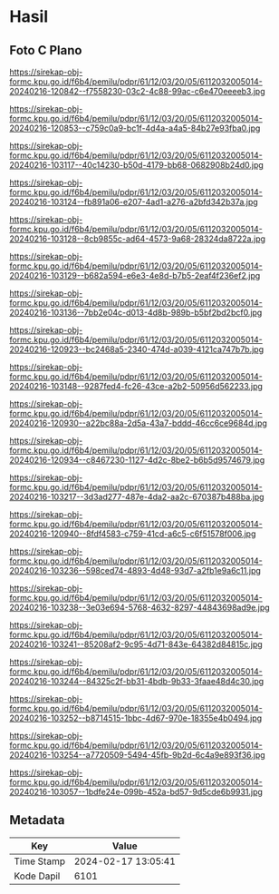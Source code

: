 # Hasil

## Foto C Plano

https://sirekap-obj-formc.kpu.go.id/f6b4/pemilu/pdpr/61/12/03/20/05/6112032005014-20240216-120842--f7558230-03c2-4c88-99ac-c6e470eeeeb3.jpg

https://sirekap-obj-formc.kpu.go.id/f6b4/pemilu/pdpr/61/12/03/20/05/6112032005014-20240216-120853--c759c0a9-bc1f-4d4a-a4a5-84b27e93fba0.jpg

https://sirekap-obj-formc.kpu.go.id/f6b4/pemilu/pdpr/61/12/03/20/05/6112032005014-20240216-103117--40c14230-b50d-4179-bb68-0682908b24d0.jpg

https://sirekap-obj-formc.kpu.go.id/f6b4/pemilu/pdpr/61/12/03/20/05/6112032005014-20240216-103124--fb891a06-e207-4ad1-a276-a2bfd342b37a.jpg

https://sirekap-obj-formc.kpu.go.id/f6b4/pemilu/pdpr/61/12/03/20/05/6112032005014-20240216-103128--8cb9855c-ad64-4573-9a68-28324da8722a.jpg

https://sirekap-obj-formc.kpu.go.id/f6b4/pemilu/pdpr/61/12/03/20/05/6112032005014-20240216-103129--b682a594-e6e3-4e8d-b7b5-2eaf4f236ef2.jpg

https://sirekap-obj-formc.kpu.go.id/f6b4/pemilu/pdpr/61/12/03/20/05/6112032005014-20240216-103136--7bb2e04c-d013-4d8b-989b-b5bf2bd2bcf0.jpg

https://sirekap-obj-formc.kpu.go.id/f6b4/pemilu/pdpr/61/12/03/20/05/6112032005014-20240216-120923--bc2468a5-2340-474d-a039-4121ca747b7b.jpg

https://sirekap-obj-formc.kpu.go.id/f6b4/pemilu/pdpr/61/12/03/20/05/6112032005014-20240216-103148--9287fed4-fc26-43ce-a2b2-50956d562233.jpg

https://sirekap-obj-formc.kpu.go.id/f6b4/pemilu/pdpr/61/12/03/20/05/6112032005014-20240216-120930--a22bc88a-2d5a-43a7-bddd-46cc6ce9684d.jpg

https://sirekap-obj-formc.kpu.go.id/f6b4/pemilu/pdpr/61/12/03/20/05/6112032005014-20240216-120934--c8467230-1127-4d2c-8be2-b6b5d9574679.jpg

https://sirekap-obj-formc.kpu.go.id/f6b4/pemilu/pdpr/61/12/03/20/05/6112032005014-20240216-103217--3d3ad277-487e-4da2-aa2c-670387b488ba.jpg

https://sirekap-obj-formc.kpu.go.id/f6b4/pemilu/pdpr/61/12/03/20/05/6112032005014-20240216-120940--8fdf4583-c759-41cd-a6c5-c6f51578f006.jpg

https://sirekap-obj-formc.kpu.go.id/f6b4/pemilu/pdpr/61/12/03/20/05/6112032005014-20240216-103236--598ced74-4893-4d48-93d7-a2fb1e9a6c11.jpg

https://sirekap-obj-formc.kpu.go.id/f6b4/pemilu/pdpr/61/12/03/20/05/6112032005014-20240216-103238--3e03e694-5768-4632-8297-44843698ad9e.jpg

https://sirekap-obj-formc.kpu.go.id/f6b4/pemilu/pdpr/61/12/03/20/05/6112032005014-20240216-103241--85208af2-9c95-4d71-843e-64382d84815c.jpg

https://sirekap-obj-formc.kpu.go.id/f6b4/pemilu/pdpr/61/12/03/20/05/6112032005014-20240216-103244--84325c2f-bb31-4bdb-9b33-3faae48d4c30.jpg

https://sirekap-obj-formc.kpu.go.id/f6b4/pemilu/pdpr/61/12/03/20/05/6112032005014-20240216-103252--b8714515-1bbc-4d67-970e-18355e4b0494.jpg

https://sirekap-obj-formc.kpu.go.id/f6b4/pemilu/pdpr/61/12/03/20/05/6112032005014-20240216-103254--a7720509-5494-45fb-9b2d-6c4a9e893f36.jpg

https://sirekap-obj-formc.kpu.go.id/f6b4/pemilu/pdpr/61/12/03/20/05/6112032005014-20240216-103057--1bdfe24e-099b-452a-bd57-9d5cde6b9931.jpg


## Metadata

| Key        | Value               |
| ---------- | ------------------- |
| Time Stamp | 2024-02-17 13:05:41 |
| Kode Dapil | 6101                |



